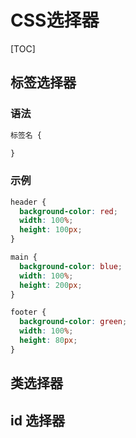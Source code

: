 # CSS选择器

[TOC]

## 标签选择器

### 语法

```CSS
标签名 {

}
```

### 示例

```css
header {
  background-color: red;
  width: 100%;
  height: 100px;
}

main {
  background-color: blue;
  width: 100%;
  height: 200px;
}

footer {
  background-color: green;
  width: 100%;
  height: 80px;
}
```

## 类选择器

## id 选择器



